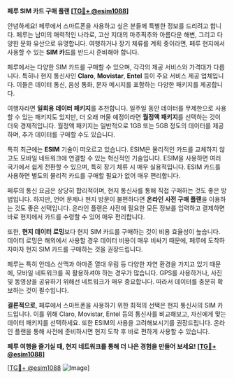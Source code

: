 **페루 SIM 카드 구매 플랜 [[TG💪+ @esim1088](https://t.me/s/esim1088)]**

안녕하세요! 페루에서 스마트폰을 사용하고 싶은 분들께 특별한 정보를 드리려고 합니다. 페루는 남미의 매력적인 나라로, 고산 지대의 마추픽추와 아름다운 해변, 그리고 다양한 문화 유산으로 유명합니다. 여행하거나 장기 체류를 계획 중이라면, 페루 현지에서 사용할 수 있는 **SIM 카드**를 반드시 준비해야 합니다.

페루에서는 다양한 SIM 카드를 구매할 수 있으며, 각각의 제공 서비스와 가격대가 다릅니다. 특히나 현지 통신사인 **Claro**, **Movistar**, **Entel** 등이 주요 서비스 제공 업체입니다. 이들은 데이터 통신, 음성 통화, 문자 메시지를 포함하는 다양한 패키지를 제공합니다. 

여행자라면 **일회용 데이터 패키지**를 추천합니다. 일주일 동안 데이터를 무제한으로 사용할 수 있는 패키지도 있지만, 더 오래 머물 예정이라면 **월정액 패키지**를 선택하는 것이 더욱 경제적입니다. 월정액 패키지는 일반적으로 1GB 또는 5GB 정도의 데이터를 제공하며, 추가 데이터를 구매할 수도 있습니다.

특히 최근에는 **ESIM** 기술이 떠오르고 있습니다. ESIM은 물리적인 카드를 교체하지 않고도 모바일 네트워크에 연결할 수 있는 혁신적인 기술입니다. ESIM을 사용하면 여러 국가에서 쉽게 전환할 수 있으며, 특히 장기 체류 시 매우 실용적입니다. ESIM 카드를 사용하면 별도의 물리적 카드를 구매할 필요가 없어 매우 편리합니다.

페루의 통신 요금은 상당히 합리적이며, 현지 통신사를 통해 직접 구매하는 것도 좋은 방법입니다. 하지만, 언어 문제나 현지 방문이 불편하다면 **온라인 사전 구매 플랜**을 이용하는 것도 좋은 선택입니다. 온라인 플랜은 사전에 필요한 모든 정보를 입력하고 결제하면 바로 현지에서 카드를 수령할 수 있어 매우 편리합니다.

또한, **현지 데이터 로밍**보다 현지 SIM 카드를 구매하는 것이 비용 효율성이 높습니다. 데이터 로밍은 해외에서 사용할 경우 데이터 비용이 매우 비싸기 때문에, 페루에 도착하자마자 현지 SIM 카드를 구매하는 것을 권장드립니다.

페루는 특히 안데스 산맥과 아마존 열대 우림 등 다양한 자연 환경을 가지고 있기 때문에, 모바일 네트워크를 꼭 활용하셔야 하는 경우가 많습니다. GPS를 사용하거나, 사진 및 동영상을 공유하기 위해선 네트워크가 매우 중요합니다. 따라서 데이터를 충분히 확보하는 것이 필수입니다.

**결론적으로**, 페루에서 스마트폰을 사용하기 위한 최적의 선택은 현지 통신사의 SIM 카드입니다. 이를 위해 Claro, Movistar, Entel 등의 통신사를 비교해보고, 자신에게 맞는 데이터 패키지를 선택하세요. 또한 ESIM의 사용을 고려해보시기를 권장드립니다. 온라인 플랜을 통해 사전에 준비하시면 현지 도착 후 바로 편하게 사용할 수 있습니다.

**페루 여행을 즐기실 때, 현지 네트워크를 통해 더 나은 경험을 만들어 보세요! [[TG💪+ @esim1088](https://t.me/s/esim1088)]**

[[TG💪+ @esim1088](https://t.me/s/esim1088) ![Image](https://i.postimg.cc/Y0z9fWf4/image.png)]
